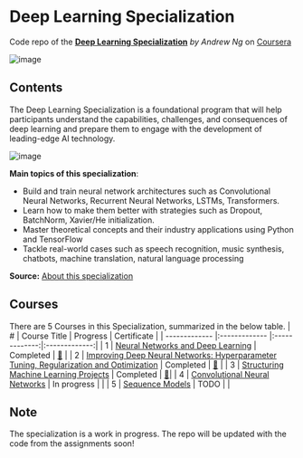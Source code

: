 # Deep Learning Specialization
Code repo of the [**Deep Learning Specialization**](https://www.coursera.org/specializations/deep-learning?) *by Andrew Ng* on [Coursera](https://www.coursera.org/)

![image](https://user-images.githubusercontent.com/8168416/160711531-8f7bd4f3-7d2b-40c6-be8c-4f93eb8f16bb.png)

## Contents
The Deep Learning Specialization is a foundational program that will help participants understand the capabilities, challenges, and consequences of deep learning and prepare them to engage with the development of leading-edge AI technology.

![image](https://user-images.githubusercontent.com/8168416/160712051-00c80392-2f99-44f1-8e21-c174c9fcc61e.png)

**Main topics of this specialization**:
 - Build and train neural network architectures such as Convolutional Neural Networks, Recurrent Neural Networks, LSTMs, Transformers.
 - Learn how to make them better with strategies such as Dropout, BatchNorm, Xavier/He initialization.
 - Master theoretical concepts and their industry applications using Python and TensorFlow
 - Tackle real-world cases such as speech recognition, music synthesis, chatbots, machine translation, natural language processing

**Source:** [About this specialization](https://www.coursera.org/specializations/deep-learning?)

## Courses
There are 5 Courses in this Specialization, summarized in the below table.
| # | Course Title | Progress | Certificate |
| ------------- |:------------- |:-------------:|:-------------:|
| 1  | [Neural Networks and Deep Learning](https://www.coursera.org/learn/neural-networks-deep-learning?specialization=deep-learning) | Completed | [:link:](https://www.coursera.org/account/accomplishments/certificate/C97XLTLPFDAA) |
| 2  | [Improving Deep Neural Networks: Hyperparameter Tuning, Regularization and Optimization](https://www.coursera.org/learn/deep-neural-network?specialization=deep-learning) | Completed | [:link:](https://www.coursera.org/account/accomplishments/certificate/68AW8RQL2UY2) |
| 3  | [Structuring Machine Learning Projects](https://www.coursera.org/learn/machine-learning-projects?specialization=deep-learning) | Completed | [:link:](https://www.coursera.org/account/accomplishments/certificate/KUUTCU8WY8VN)|
| 4  | [Convolutional Neural Networks](https://www.coursera.org/learn/convolutional-neural-networks?specialization=deep-learning)  | In progress | |
| 5  | [Sequence Models](https://www.coursera.org/learn/nlp-sequence-models?specialization=deep-learning)  | TODO | |


## Note
The specialization is a work in progress. The repo will be updated with the code from the assignments soon!
